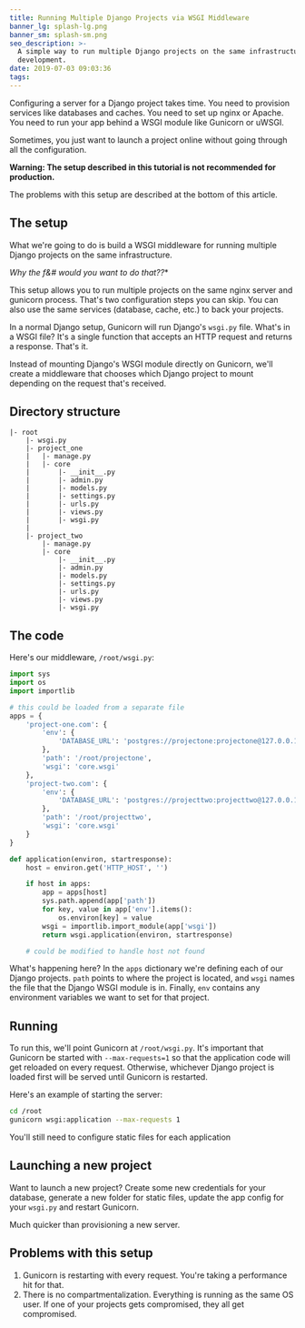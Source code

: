 ```yaml
---
title: Running Multiple Django Projects via WSGI Middleware
banner_lg: splash-lg.png
banner_sm: splash-sm.png
seo_description: >-
  A simple way to run multiple Django projects on the same infrastructure during
  development.
date: 2019-07-03 09:03:36
tags:
---
```



Configuring a server for a Django project takes time.  You need to provision services like databases and caches.  You need to set up nginx or Apache.  You need to run your app behind a WSGI module like Gunicorn or uWSGI.

Sometimes, you just want to launch a project online without going through all the configuration.

**Warning: The setup described in this tutorial is not recommended for production.**  

The problems with this setup are described at the bottom of this article.


## The setup

What we're going to do is build a WSGI middleware for running multiple Django projects on the same infrastructure.

**Why the f*&# would you want to do that??**

This setup allows you to run multiple projects on the same nginx server and gunicorn process.  That's two configuration steps you can skip.  You can also use the same services (database, cache, etc.) to back your projects.

In a normal Django setup, Gunicorn will run Django's `wsgi.py` file.  What's in a WSGI file?  It's a single function that accepts an HTTP request and returns a response.  That's it.

Instead of mounting Django's WSGI module directly on Gunicorn, we'll create a middleware that chooses which Django project to mount depending on the request that's received.


## Directory structure

```
|- root
    |- wsgi.py
    |- project_one
    |   |- manage.py
    |   |- core
    |       |- __init__.py
    |       |- admin.py
    |       |- models.py
    |       |- settings.py
    |       |- urls.py
    |       |- views.py
    |       |- wsgi.py
    |
    |- project_two
        |- manage.py
        |- core
            |- __init__.py
            |- admin.py
            |- models.py
            |- settings.py
            |- urls.py
            |- views.py
            |- wsgi.py
```


## The code

Here's our middleware, `/root/wsgi.py`:

```python
import sys
import os
import importlib

# this could be loaded from a separate file
apps = {
    'project-one.com': {
        'env': {
            'DATABASE_URL': 'postgres://projectone:projectone@127.0.0.1:5432/projectone'
        },
        'path': '/root/projectone',
        'wsgi': 'core.wsgi'
    },
    'project-two.com': {
        'env': {
            'DATABASE_URL': 'postgres://projecttwo:projecttwo@127.0.0.1:5432/projecttwo'
        },
        'path': '/root/projecttwo',
        'wsgi': 'core.wsgi'
    }
}

def application(environ, startresponse):
    host = environ.get('HTTP_HOST', '')

    if host in apps:
        app = apps[host]
        sys.path.append(app['path'])
        for key, value in app['env'].items():
            os.environ[key] = value
        wsgi = importlib.import_module(app['wsgi'])
        return wsgi.application(environ, startresponse)

    # could be modified to handle host not found
```

What's happening here?  In the `apps` dictionary we're defining each of our Django projects.  `path` points to where the project is located, and `wsgi` names the file that the Django WSGI module is in.  Finally, `env` contains any environment variables we want to set for that project.

## Running

To run this, we'll point Gunicorn at `/root/wsgi.py`.  It's important that Gunicorn be started with `--max-requests=1` so that the application code will get reloaded on every request.  Otherwise, whichever Django project is loaded first will be served until Gunicorn is restarted.

Here's an example of starting the server:

```bash
cd /root
gunicorn wsgi:application --max-requests 1
```

You'll still need to configure static files for each application


## Launching a new project

Want to launch a new project?  Create some new credentials for your database, generate a new folder for static files, update the app config for your `wsgi.py` and restart Gunicorn.

Much quicker than provisioning a new server.


## Problems with this setup

1. Gunicorn is restarting with every request.  You're taking a performance hit for that.
2. There is no compartmentalization.  Everything is running as the same OS user.  If one of your projects gets compromised, they all get compromised.